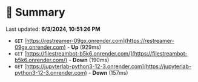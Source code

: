 # 📖 Summary
Last updated: **6/3/2024, 10:51:26 PM**

- `GET` [https://restreamer-09gx.onrender.com](https://restreamer-09gx.onrender.com) - **Up** (929ms)
- `GET` [https://filestreambot-b5k6.onrender.com/](https://filestreambot-b5k6.onrender.com/) - **Down** (190ms)
- `GET` [https://jupyterlab-python3-12-3.onrender.com](https://jupyterlab-python3-12-3.onrender.com) - **Down** (157ms)
